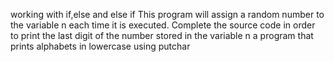 working with if,else and else if
This program will assign a random number to the variable n each time it is executed. Complete the source code in order to print the last digit of the number stored in the variable n
a program that prints alphabets in lowercase using putchar
